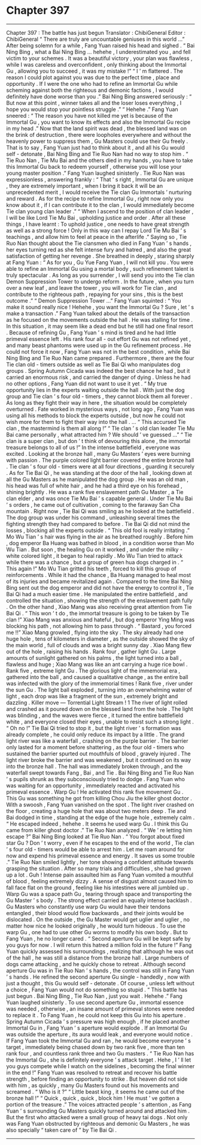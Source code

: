 
# Chapter 397


---

Chapter 397 : The battle has just begun
Translator :
ChibiGeneral
Editor :
ChibiGeneral
“ There are truly are uncountable geniuses in this world …” After being solemn for a while , Fang Yuan raised his head and sighed .
“ Bai Ning Bing , what a Bai Ning Bing … hehehe , I underestimated you , and fell victim to your schemes . It was a beautiful victory , your plan was flawless , while I was careless and overconfident , only thinking about the Immortal Gu , allowing you to succeed , it was my mistake !”
“ I ’ m flattered . The reason I could plot against you was due to the perfect time , place and opportunity . If I were the one who had to refine an Immortal Gu while scheming against both the righteous and demonic factions , I would definitely have done worse than you .” Bai Ning Bing answered seriously : “ But now at this point , winner takes all and the loser loses everything , I hope you would stop your pointless struggle .”
“ Hehehe .” Fang Yuan sneered : “ The reason you have not killed me yet is because of the Immortal Gu , you want to know its effects and also the Immortal Gu recipe in my head .”
Now that the land spirit was dead , the blessed land was on the brink of destruction , there were loopholes everywhere and without the heavenly power to suppress them , Gu Masters could use their Gu freely .
That is to say , Fang Yuan just had to think about it , and all his Gu would self - detonate , Bai Ning Bing and Tie Ruo Nan had no way to stop him .
“ Tie Ruo Nan , Tie Mu Bai and the others died in my hands , you have to take this Immortal Gu back to redeem yourself , otherwise you will lose your young master position .” Fang Yuan laughed sinisterly .
Tie Ruo Nan was expressionless , answering frankly : “ That ’ s right , Immortal Gu are unique , they are extremely important , when I bring it back it will be an unprecedented merit , I would receive the Tie clan Gu Immortals ’ nurturing and reward . As for the recipe to refine Immortal Gu , right now only you know about it , if I can contribute it to the clan , I would immediately become Tie clan young clan leader .”
“ When I ascend to the position of clan leader , I will be like Lord Tie Mu Bai , upholding justice and order . After all these things , I have learnt : To uphold justice , one needs to have great strength as well as a strong force ! Only in this way can I repay Lord Tie Mu Bai ’ s teachings , and allow him to feel at peace in the afterlife .”
Saying so , Tie Ruo Nan thought about the Tie clansmen who died in Fang Yuan ’ s hands , her eyes turning red as she felt intense fury and hatred , and also the great satisfaction of getting her revenge .
She breathed in deeply , staring sharply at Fang Yuan : “ As for you , Gu Yue Fang Yuan , I will not kill you . You were able to refine an Immortal Gu using a mortal body , such refinement talent is truly spectacular . As long as you surrender , I will send you into the Tie clan Demon Suppression Tower to undergo reform . In the future , when you turn over a new leaf , and leave the tower , you will work for Tie clan , and contribute to the righteous path , repaying for your sins , this is the best outcome .”
“ Demon Suppression Tower …” Fang Yuan squinted : “ You make it sound really nice ! Hehehe , you want the Immortal Gu ? Sure , let ’ s make a transaction .”
Fang Yuan talked about the details of the transaction as he focused on the movements outside the hall .
He was stalling for time .
In this situation , it may seem like a dead end but he still had one final resort .
Because of refining Gu , Fang Yuan ’ s mind is tired and he had little primeval essence left . His rank four all - out effort Gu was not refined yet , and many beast phantoms were used up in the Gu refinement process .
He could not force it now , Fang Yuan was not in the best condition , while Bai Ning Bing and Tie Ruo Nan came prepared . Furthermore , there are the four Tie clan old - timers outside as well as Tie Bai Qi who manipulates dog groups .
Spring Autumn Cicada was indeed the best chance he had , but it carried an enormous risk , and carried the danger of dying . Unless he had no other options , Fang Yuan did not want to use it yet .
“ My true opportunity lies in the experts waiting outside the hall . With just the dog group and Tie clan ’ s four old - timers , they cannot block them all forever . As long as they fight their way in here , the situation would be completely overturned .
Fate worked in mysterious ways , not long ago , Fang Yuan was using all his methods to block the experts outside , but now he could not wish more for them to fight their way into the hall .
…
“ This accursed Tie clan , the mastermind is them all along !”
“ TIe clan ’ s old clan leader Tie Mu Bai came personally , what attracted him ? We should ’ ve guessed …”
“ Tie clan is a super clan , but don ’ t think of devouring this alone , the immortal treasure belongs to all of us !”
In the intense battlefield , everyone was excited .
Looking at the bronze hall , many Gu Masters ’ eyes were burning with passion .
The purple colored light barrier covered the entire bronze hall . Tie clan ’ s four old - timers were at all four directions , guarding it securely .
As for Tie Bai Qi , he was standing at the door of the hall , looking down at all the Gu Masters as he manipulated the dog group .
He was an old man , his head was full of white hair , and he had a third eye on his forehead , shining brightly . He was a rank five enslavement path Gu Master , a Tie clan elder , and was once Tie Mu Bai ’ s capable general . Under Tie Mu Bai ’ s orders , he came out of cultivation , coming to the faraway San Cha mountain .
Right now , Tie Bai Qi was smiling as he looked at the battlefield .
The dog group was under his command , unleashing several times the fighting strength they had compared to before . Tie Bai Qi did not mind the losses , blocking all the experts outside .
“ This old fool is really irritating .” Mo Wu Tian ’ s hair was flying in the air as he breathed roughly .
Before him , dog emperor Ba Huang was bathed in blood , in a condition worse than Mo Wu Tian . But soon , the healing Gu on it worked , and under the milky - white colored light , it began to heal rapidly .
Mo Wu Tian tried to attack while there was a chance , but a group of green hua dogs charged in .
“ This again !” Mo Wu Tian gritted his teeth , forced to kill this group of reinforcements .
While it had the chance , Ba Huang managed to heal most of its injuries and became revitalized again .
Compared to the time Bai Ning Bing sent out the dog emperor and did not have the energy to control it , Tie Bai Qi had a much easier time . He manipulated the entire battlefield , and controlled the situation , showing the strength of the enslavement path fully .
On the other hand , Xiao Mang was also receiving great attention from Tie Bai Qi .
“ This won ’ t do , the immortal treasure is going to be taken by Tie clan !” Xiao Mang was anxious and hateful , but dog emperor Ying Ming was blocking his path , not allowing him to pass through .
“ Bastard , you forced me !!” Xiao Mang growled , flying into the sky .
The sky already had one huge hole , tens of kilometers in diameter , as the outside showed the sky of the main world , full of clouds and was a bright sunny day .
Xiao Mang flew out of the hole , raising his hands .
Rank four , gather light Gu .
Large amounts of sunlight gathered on his palms , the light turned into a ball , flawless and huge ; Xiao Mang was like an ant carrying a huge rice bowl .
Rank five , extreme light Gu .
The glorious light of the immemorial era , gathered into the ball , and caused a qualitative change , as the entire ball was infected with the glory of the immemorial times !
Rank five , river under the sun Gu .
The light ball exploded , turning into an overwhelming water of light , each drop was like a fragment of the sun , extremely bright and dazzling .
Killer move — Torrential Light Stream !
1
The river of light rolled and crashed as it poured down on the blessed land from the hole .
The light was blinding , and the waves were fierce , it turned the entire battlefield white , and everyone closed their eyes , unable to resist such a strong light .
“ Oh no !” Tie Bai Qi tried to stop it , but the light river ’ s formation was already complete , he could only reduce its impact by a little .
The grand light river was like a waterfall , crashing on the purple barrier .
The barrier only lasted for a moment before shattering , as the four old - timers who sustained the barrier spurted out mouthfuls of blood , gravely injured .
The light river broke the barrier and was weakened , but it continued on its way into the bronze hall .
The hall was immediately broken through , and the waterfall swept towards Fang , Bai , and Tie .
Bai Ning Bing and Tie Ruo Nan ’ s pupils shrunk as they subconsciously tried to dodge .
Fang Yuan who was waiting for an opportunity , immediately reacted and activated his primeval essence .
Warp Gu !
He activated this rank five movement Gu .
This Gu was something he got from killing Chou Jiu the killer ghost doctor .
With a swoosh , Fang Yuan vanished on the spot .
The light river crashed on the floor , creating a huge hole that was about two meters deep .
Tie and Bai dodged in time , standing at the edge of the huge hole , extremely calm .
“ He escaped indeed , hehehe . It seems he used warp Gu . I think this Gu came from killer ghost doctor .” Tie Ruo Nan analyzed .
“ We ’ re letting him escape ?” Bai Ning Bing looked at Tie Ruo Nan .
“ You forgot about fixed star Gu ? Don ’ t worry , even if he escapes to the end of the world , Tie clan ’ s four old - timers would be able to arrest him . Let me roam around for now and expend his primeval essence and energy . It saves us some trouble .” Tie Ruo Nan smiled lightly , her tone showing a confident attitude towards grasping the situation .
After so many trials and difficulties , she had grown up a lot .
Guh !
Intense pain assaulted him as Fang Yuan vomited a mouthful of blood , feeling extremely dizzy . A sense of disgust almost caused him to fall face flat on the ground , feeling like his intestines were all jumbled up .
Warp Gu was a space path Gu , tearing through space and transporting the Gu Master ’ s body . The strong effect carried an equally intense backlash .
Gu Masters who constantly use warp Gu would have their tendons entangled , their blood would flow backwards , and their joints would be dislocated . On the outside , the Gu Master would get uglier and uglier , no matter how nice he looked originally , he would turn hideous .
To use the warp Gu , one had to use other Gu worms to modify his own body . But to Fang Yuan , he no longer cared .
“ Second aperture Gu will be kept safe by you guys for now . I will return this hatred a million fold in the future !” Fang Yuan quickly assessed his surroundings , realizing that although he was out of the hall , he was still a distance from the bronze hall .
Large numbers of dogs came attacking , and he quickly chose to retreat .
Although second aperture Gu was in Tie Ruo Nan ’ s hands , the control was still in Fang Yuan ’ s hands . He refined the second aperture Gu single - handedly , now with just a thought , this Gu would self - detonate .
Of course , unless left without a choice , Fang Yuan would not do something so stupid .
“ This battle has just begun . Bai Ning Bing , Tie Ruo Nan , just you wait . Hehehe .” Fang Yuan laughed sinisterly .
To use second aperture Gu , immortal essence was needed , otherwise , an insane amount of primeval stones were needed to replace it .
To Fang Yuan , he could not keep this Gu into his aperture .
Spring Autumn Cicada ’ s pressure was high enough , if he placed another Immortal Gu in , Fang Yuan ’ s aperture would explode .
If an Immortal Gu was outside the aperture , its aura would leak , and everyone would notice . If Fang Yuan took the Immortal Gu and ran , he would become everyone ’ s target , immediately being chased down by two rank five , more than ten rank four , and countless rank three and two Gu masters .
“ Tie Ruo Nan has the Immortal Gu , she is definitely everyone ’ s attack target . Hehe , I ’ ll let you guys compete while I watch on the sidelines , becoming the final winner in the end !” Fang Yuan was resolved to retreat and recover his battle strength , before finding an opportunity to strike .
But heaven did not side with him , as quickly , many Gu Masters found out his movements and screamed .
“ Who is it ?”
“ Little beast king , it seems he came out of the bronze hall !”
“ Quick , quick , quick , block him ! He must ’ ve gotten a portion of the treasure .”
The voices attracted people ’ s attention , as Fang Yuan ’ s surrounding Gu Masters quickly turned around and attacked him .
But the first who attacked were a small group of heavy tai dogs .
Not only was Fang Yuan obstructed by righteous and demonic Gu Masters , he was also specially “ taken care of ” by Tie Bai Qi .

---

